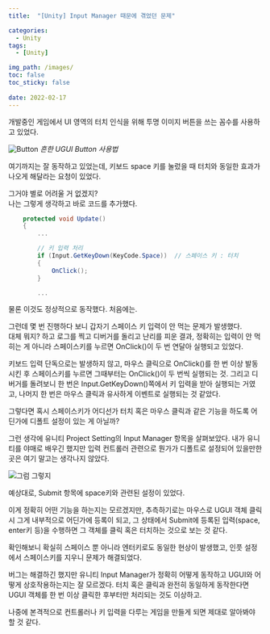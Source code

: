 ```yaml
---
title:  "[Unity] Input Manager 때문에 겪었던 문제"

categories:
  - Unity
tags:
  - [Unity]

img_path: /images/
toc: false
toc_sticky: false
 
date: 2022-02-17
---
```

개발중인 게임에서 UI 영역의 터치 인식을 위해 투명 이미지 버튼을 쓰는 꼼수를 사용하고 있었다.

![Button](2022-02-16-1.PNG)
_흔한 UGUI Button 사용법_

여기까지는 잘 동작하고 있었는데, 키보드 space 키를 눌렀을 때 터치와 동일한 효과가 나오게 해달라는 요청이 있었다.

그거야 별로 어려울 거 없겠지?  
나는 그렇게 생각하고 바로 코드를 추가했다.

```csharp
    protected void Update()
    {
        ...

        // 키 입력 처리
        if (Input.GetKeyDown(KeyCode.Space))  // 스페이스 키 : 터치
        {
            OnClick();
        }

        ...
```

물론 이것도 정상적으로 동작했다. 처음에는.

그런데 몇 번 진행하다 보니 갑자기 스페이스 키 입력이 안 먹는 문제가 발생했다.  
대체 뭐지? 하고 로그를 찍고 디버거를 돌리고 난리를 피운 결과, 정확히는 입력이 안 먹히는 게 아니라 스페이스키를 누르면 OnClick()이 두 번 연달아 실행되고 있었다.

키보드 입력 단독으로는 발생하지 않고, 마우스 클릭으로 OnClick()를 한 번 이상 발동시킨 후 스페이스키를 누르면 그때부터는 OnClick()이 두 번씩 실행되는 것.
그리고 디버거를 돌려보니 한 번은 Input.GetKeyDown()쪽에서 키 입력을 받아 실행되는 거였고, 나머지 한 번은 마우스 클릭과 유사하게 이벤트로 실행되는 것 같았다.

그렇다면 혹시 스페이스키가 어디선가 터치 혹은 마우스 클릭과 같은 기능을 하도록 어딘가에 디폴트 설정이 있는 게 아닐까? 

그런 생각에 유니티 Project Setting의 Input Manager 항목을 살펴보았다. 내가 유니티를 야매로 배우긴 했지만 입력 컨트롤러 관련으로 뭔가가 디폴트로 설정되어 있을만한 곳은 여기 말고는 생각나지 않았다.

![그럼 그렇지](2022-02-16-2.PNG)

예상대로, Submit 항목에 space키와 관련된 설정이 있었다.

이게 정확히 어떤 기능을 하는지는 모르겠지만, 추측하기로는 마우스로 UGUI 객체 클릭시 그게 내부적으로 어딘가에 등록이 되고, 그 상태에서 Submit에 등록된 입력(space, enter키 등)을 수행하면 그 객체를 클릭 혹은 터치하는 것으로 보는 것 같다.

확인해보니 확실히 스페이스 뿐 아니라 엔터키로도 동일한 현상이 발생했고, 인풋 설정에서 스페이스키를 지우니 문제가 해결되었다.

버그는 해결하긴 했지만 유니티 Input Manager가 정확히 어떻게 동작하고 UGUI와 어떻게 상호작용하는지는 잘 모르겠다. 터치 혹은 클릭과 완전히 동일하게 동작한다면 UGUI 객체를 한 번 이상 클릭한 후부터만 처리되는 것도 이상하고.

나중에 본격적으로 컨트롤러나 키 입력을 다루는 게임을 만들게 되면 제대로 알아봐야 할 것 같다.




